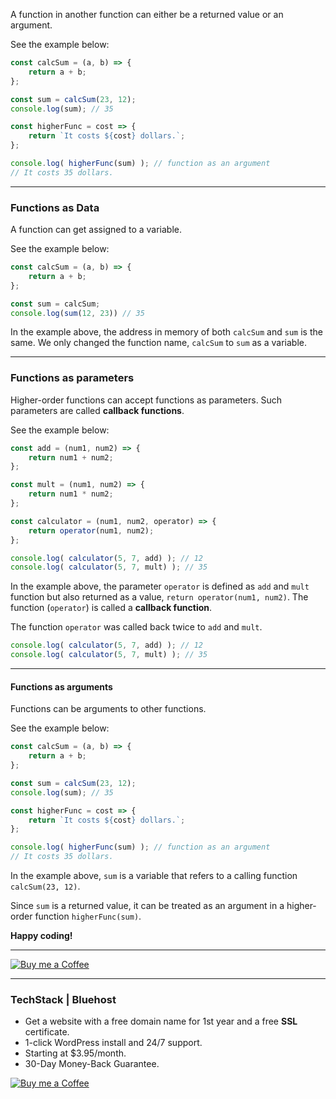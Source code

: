 A function in another function can either be a returned value or an argument.

See the example below:

```js
const calcSum = (a, b) => {
    return a + b;
};

const sum = calcSum(23, 12);
console.log(sum); // 35

const higherFunc = cost => {
    return `It costs ${cost} dollars.`;
};

console.log( higherFunc(sum) ); // function as an argument
// It costs 35 dollars.
```
---
### Functions as Data
A function can get assigned to a variable. 

See the example below:
```js
const calcSum = (a, b) => {
    return a + b;
};

const sum = calcSum;
console.log(sum(12, 23)) // 35
```
In the example above, the address in memory of both `calcSum` and `sum` is the same. We only changed the function name, `calcSum` to `sum` as a variable.

---
### Functions as parameters
Higher-order functions can accept functions as parameters. Such parameters are called **callback functions**.

See the example below:

```js
const add = (num1, num2) => {
    return num1 + num2;
};

const mult = (num1, num2) => {
    return num1 * num2;
};

const calculator = (num1, num2, operator) => {
    return operator(num1, num2);
};

console.log( calculator(5, 7, add) ); // 12
console.log( calculator(5, 7, mult) ); // 35
```
In the example above, the parameter `operator` is defined as `add` and `mult` function but also returned as a value, `return operator(num1, num2)`. The function (`operator`) is called a **callback function**.

The function `operator` was called back twice to `add` and `mult`.

```js
console.log( calculator(5, 7, add) ); // 12
console.log( calculator(5, 7, mult) ); // 35
```

---
#### Functions as arguments
Functions can be arguments to other functions.

See the example below:

```js
const calcSum = (a, b) => {
    return a + b;
};

const sum = calcSum(23, 12);
console.log(sum); // 35

const higherFunc = cost => {
    return `It costs ${cost} dollars.`;
};

console.log( higherFunc(sum) ); // function as an argument
// It costs 35 dollars.
```

In the example above, `sum` is a variable that refers to a calling function `calcSum(23, 12)`. 

Since `sum` is a returned value, it can be treated as an argument in a higher-order function `higherFunc(sum)`.

**Happy coding!**

---
[![Buy me a Coffee](https://res.cloudinary.com/bizstak/image/upload/v1610317510/ko-fi-trans_fr3su4.png)](https://www.buymeacoffee.com/bellotech)

---
### TechStack | Bluehost
- Get a website with a free domain name for 1st year and a free **SSL** certificate.
- 1-click WordPress install and 24/7 support.
- Starting at $3.95/month.
-  30-Day Money-Back Guarantee.

[![Buy me a Coffee](https://bluehost-cdn.com/media/partner/images/belloosagienoah/430x288/430x288PW.png)](https://www.bluehost.com/track/belloosagienoah/)